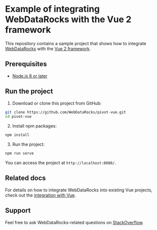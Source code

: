 # Example of integrating WebDataRocks with the Vue 2 framework

This repository contains a sample project that shows how to integrate [WebDataRocks](https://www.webdatarocks.com/) with the [Vue 2 framework](https://v2.vuejs.org/).

## Prerequisites

- [Node.js 8 or later](https://nodejs.org/en/)

## Run the project

1. Download or clone this project from GitHub:
```bash
git clone https://github.com/WebDataRocks/pivot-vue.git
cd pivot-vue
```
2. Install npm packages:
```bash
npm install
```
3. Run the project:
```bash
npm run serve
```
You can access the project at `http://localhost:8080/`.

## Related docs

For details on how to integrate WebDataRocks into existing Vue projects, check out the [integration with Vue](https://www.webdatarocks.com/doc/how-to-start-online-reporting/).

## Support

Feel free to ask WebDataRocks-related questions on [StackOverflow](https://stackoverflow.com/questions/tagged/webdatarocks).
